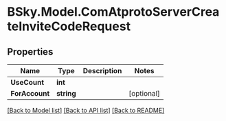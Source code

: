 # BSky.Model.ComAtprotoServerCreateInviteCodeRequest

## Properties

Name | Type | Description | Notes
------------ | ------------- | ------------- | -------------
**UseCount** | **int** |  | 
**ForAccount** | **string** |  | [optional] 

[[Back to Model list]](../README.md#documentation-for-models) [[Back to API list]](../README.md#documentation-for-api-endpoints) [[Back to README]](../README.md)

